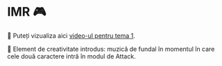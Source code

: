 # IMR 🎮

🎥 Puteți vizualiza aici [video-ul pentru tema 1](https://youtu.be/u1ghEGRu_sE).

🎨 Element de creativitate introdus: muzică de fundal în momentul în care cele două caractere intră în modul de Attack.
